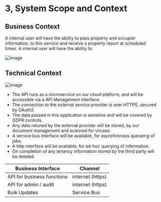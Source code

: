 # 3, System Scope and Context

## Business Context

A internal user will have the ability to pass property and occupier information, to this service and receive a property report at scheduled times. 
A internal user will have the ability to 

![image](http://www.plantuml.com/plantuml/proxy?src=https://raw.githubusercontent.com/newportg/ACT/master/plantuml/BusinessContext.puml)

## Technical Context

![image](http://www.plantuml.com/plantuml/proxy?src=https://raw.githubusercontent.com/newportg/ACT/master/plantuml/TechnicalContext.puml)


* The API runs as a microservice on our cloud platform, and will be accessible via a API Management interface.
* The connection to the external service provider is over HTTPS, secured by OAuth2.
* The data passed in this application is sensitive and will be covered by GDPR controls.
* Any data retuned by the external provider will be stored, by our document management and scanned for viruses.
* A service bus interface will be available, for asynchronous queueing of jobs.
* A http interface will be available, for ad-hoc querying of information.
* On completion of any tenancy information stored by the third party will be deleted.

| Business Interface         | Channel          |
| -------------------------- | ---------------- |
| API for business functions | internet (https) |
| API for admin / audit      | internet (https) |
| Bulk Updates               | Service Bus      |
